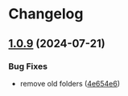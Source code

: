 # Changelog

## [1.0.9](https://github.com/cedricziel/ha-addons/compare/mimir-v1.0.8...mimir-1.0.9) (2024-07-21)


### Bug Fixes

* remove old folders ([4e654e6](https://github.com/cedricziel/ha-addons/commit/4e654e60c422c544a64d488fbf0a537ba780dfd1))

